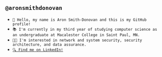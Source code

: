 ## `@aronsmithdonovan`

- `👋 Hello, my name is Aron Smith-Donovan and this is my GitHub profile!`
- `📚 I'm currently in my third year of studying computer science as an undergraduate at Macalester College in Saint Paul, MN.`
- `👨‍💻 I'm interested in network and system security, security architecture, and data assurance.`
- [`🔍 Find me on LinkedIn!`](https://www.linkedin.com/in/aronsmithdonovan/)
